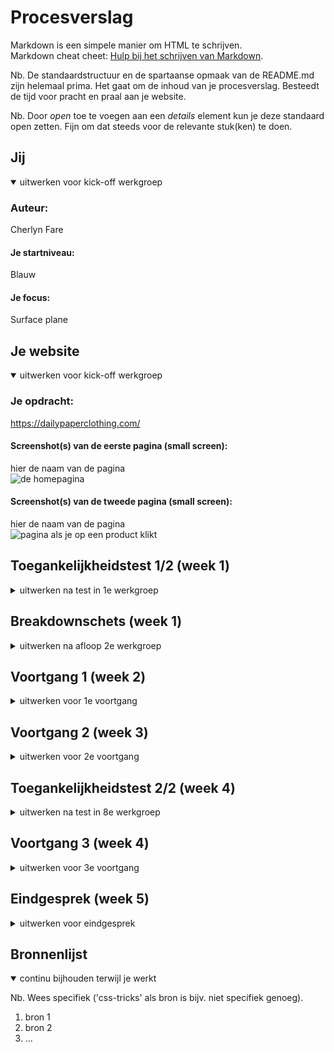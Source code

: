 # Procesverslag
Markdown is een simpele manier om HTML te schrijven.  
Markdown cheat cheet: [Hulp bij het schrijven van Markdown](https://github.com/adam-p/markdown-here/wiki/Markdown-Cheatsheet).

Nb. De standaardstructuur en de spartaanse opmaak van de README.md zijn helemaal prima. Het gaat om de inhoud van je procesverslag. Besteedt de tijd voor pracht en praal aan je website.

Nb. Door *open* toe te voegen aan een *details* element kun je deze standaard open zetten. Fijn om dat steeds voor de relevante stuk(ken) te doen.





## Jij

<details open>
  <summary>uitwerken voor kick-off werkgroep</summary>

  ### Auteur:
  Cherlyn Fare 

  #### Je startniveau:
  Blauw 

  #### Je focus:
  Surface plane 
 
</details>





## Je website

<details open>
  <summary>uitwerken voor kick-off werkgroep</summary>

  ### Je opdracht:
  https://dailypaperclothing.com/

  #### Screenshot(s) van de eerste pagina (small screen): 
  hier de naam van de pagina  
  <img src="readme-images/homepagina.png" width="375px" alt="de homepagina">

  #### Screenshot(s) van de tweede pagina (small screen):
  hier de naam van de pagina  
  <img src="readme-images/detailpagina.png" width="375px" alt="pagina als je op een product klikt">
 
</details>



## Toegankelijkheidstest 1/2 (week 1)

<details>
  <summary>uitwerken na test in 1e werkgroep</summary>

  ### Bevindingen
  Lijst met je bevindingen die in de test naar voren kwamen

  #### Screenreader
  - De screenreader las de tekst snel voor
  - Benoemd eerst de aantal onderdelen die in de lijst staan en leest daarna de lijst items één voor één op
  - Leest eerst de naam van de lijst op, bv: tops en daarna alle linkjes die in de lijst staan 
  - Leest goed elk kopje, tekst element, naam item, prijs en andere elementen op de site voor

  Leest de alt tekst van een afbeelding
  
  <img src="readme-images/alt-tekst-lezen.png" width="375px" alt="voorbeeld van alt tekst lezen">

  #### Muis en Toetsenbord 
  - Je kan niet zonder te klikken op het scherm naar een ander onderdeel gaan, bv: van de navigatie naar de main content

  Je ziet waar je tabt 
  
   <img src="readme-images/tab-zichtbaar.png" width="375px" alt="voorbeeld dat de tab zichtbaar is">

  In de footer zie je niet op het scherm welke link geselecteerd is
  
  <img src="readme-images/footerbevinding.png" width="375px" alt="voorbeeld footer bevinding">

  Oplossing:
  Ook in de footer de tab zichtbaar maken 

  Je kan de lijst in de navigatie niet eerst bekijken, want je opent meteen de link 
  
  <img src="readme-images/link-items.png" width="375px" alt="voorbeeld link items wordt niet geopend">

  Oplossing:
  Als je op één van de navigatie list items komt wordt er aangegeven dat je het kan openen, zodat je de andere list items daarin kan zien.
  
 <img src="readme-images/link-items-open.png" width="375px" alt="voorbeeld link items oplossing">

  #### Motoriek (shocks, elastiekjes)
  Deze test heb ik niet uitgevoerd


  #### Visueel (brillen, contrast, kleurenblind, dark/light). 
  De gebruiker heeft de site getest met een bril die ervoor zorgt dat hij heel slecht en wazig ziet.

  - Hij ging best snel door te site
  - De teksten mogen in het algemeen donkerder
  - Met moeite kon hij een maat selecteren om de lettertype daar te klein en slecht leesbaar was door de kleur
  - Hij kon de bestelling niet afronden, omdat die pagina veel gebruik maakt van lichte achtergronden in combinatie met een klein lettertype en een lichte tekst kleur

  Sommige teksten kon hij niet lezen door de tekstkleur zelf en achtergronden die gecombineerd waren met bepaalde tekstkleuren.
  
   <img src="readme-images/achtergrond-tekst-slecht-leesbaar.png" width="375px" alt="voorbeeld slecht leesbare tekst door achtergrond">

   <img src="readme-images/knop-slecht-leesbaar.png" width="375px" alt="voorbeeld slecht leesbare knop">
  
  Oplossing:
  De teskten op lichte achtergronden donkerder maken of een andere achtergrondkleur gebruiken

  Sommige teksten hadden een te kleine lettertype waardoor hij het helemaal niet kon lezen.
  
   <img src="readme-images/tekst-te-klein.png" width="375px" alt="voorbeeld slecht leesbare tekst door achtergrond">
  
  Oplossing:
  Een lettertype groote gebruiken die goed leesbaar is
  
</details>



## Breakdownschets (week 1)

<details>
  <summary>uitwerken na afloop 2e werkgroep</summary>

  ### De home pagina en product pagina: 
  <img src="readme-images/breakdownschets.jpg" width="375px" alt="breakdown pagina">


</details>





## Voortgang 1 (week 2)

<details>
  <summary>uitwerken voor 1e voortgang</summary>

  ### Stand van zaken
  Dit ging goed:
  - Een andere font in html en CSS zetten
  
  Het maken van de footer
  
  <img src="readme-images/footer.png" width="375px" alt="">
  
   <img src="readme-images/footerstyling.png" width="375px" alt="">

  Styling van de laatste section
  
  <img src="readme-images/stylingginggoed.png" width="375px" alt="">
  
  Dit vindt ik lastig:
  - Ik heb geen idee hoe je een form moet maken met radio buttons (voor de footer)
  - Een dropdown maken
  - Ik heb geen idee hoe je een carousel/ slider moet maken met foto's
  
  Grids gebruiken en positioneren
  
  <img src="readme-images/fotometbutton.png" width="375px" alt="">

  <img src="readme-images/stylingmetcss.png" width="375px" alt="">

  De juiste CSS code gebruiken voor de verschillende stylingen en sections die ik heb gemaakt
  
   <img src="readme-images/section1styling.png" width="375px" alt="">

 
  


  ### Agenda voor meeting
  
  Vragen:
                                                    
  |- Hoe moet ik een heading en buttons positioneren op een afbeelding? <br>
  |- Hoe moet ik een carrousel/ slider maken met foto’s? <br>
  |- Hoe moet ik een dropdown maken? <br>
  |- Hoe moet ik een form maken met radio buttons? <br>            

  ### Verslag van meeting
  hier na afloop snel de uitkomsten van de meeting vastleggen

  - Background image gebruiken, zodat ik tekst op de afbeelding kan zetten (met viewport)
  - In de footer ook linkjes zetten
  - Classes zetten op de section om makkelijker te stijlen
  - Input type radio gebruiken voor radio button (label om heen)
  - Om een slideshow te maken kan ik overflow gebruiken
  - Em gebruiken inplaats van Px

</details>





## Voortgang 2 (week 3)

<details>
  <summary>uitwerken voor 2e voortgang</summary>

  ### Stand van zaken
  Dit ging goed:
  - De content op de website laten mee schalen
  - Grids en overflow gebruiken
 
  Dit vindt ik lastig:
  - De footer laten meeschalen als het scherm groter wordt

  ### Agenda voor meeting
  
  Vragen:
                                                    
  |- Hoe kan ik de groote van een background image aanpassen zonder padding te gebruiken? En kan je het ook alleen in een bepaalde section gebruiken? <br>
  |- Hoe laat ik de footer mee schalen? <br>
  |- Welke code kan ik gebruiken om een image in een button te zetten? <br>

  ### Verslag van meeting
  hier na afloop snel de uitkomsten van de meeting vastleggen

  - Buttons veranderen naar linkjes
  - Costum properties gebruiken
  - Br eruit halen en vervangen door de width smaller te maken
</details>





## Toegankelijkheidstest 2/2 (week 4)

<details>
  <summary>uitwerken na test in 8e werkgroep</summary>

  ### Bevindingen
  Lijst met je bevindingen die in de test naar voren kwamen (geef ook aan wat er verbeterd is):

  #### Screenreader
  Hier korte omschrijving (met indien nodig afbeeldingen)

  Hier een omschrijving van hoe het opgelost kan worden (met indien nodig afbeeldingen)


  #### Muis en Toetsenbord 
  Hier korte omschrijving (met indien nodig afbeeldingen)

  Hier een omschrijving van hoe het opgelost kan worden (met indien nodig afbeeldingen)


  #### Motoriek (shocks, elastiekjes)
  Hier korte omschrijving (met indien nodig afbeeldingen)

  Hier een omschrijving van hoe het opgelost kan worden (met indien nodig afbeeldingen)


  #### Visueel (brillen, contrast, kleurenblind, dark/light). 
  Hier korte omschrijving (met indien nodig afbeeldingen)

  Hier een omschrijving van hoe het opgelost kan worden (met indien nodig afbeeldingen)

</details>





## Voortgang 3 (week 4)

<details>
  <summary>uitwerken voor 3e voortgang</summary>

  ### Stand van zaken
  hier dit ging goed & dit was lastig (neem ook screenshots op van delen van je website en code)


  ### Agenda voor meeting
  samen met je groepje opstellen

  | student 1      | student 2          | student 3    | student 4        |
  | ---            | ---                | ---          | ---              |
  | dit bespreken  | en dit             | en ik dit    | en dan ik dat    |
  | en dat ook nog | dit als er tijd is | nog een punt | dit wil ik zeker |
  | ...            | ...                | ...          | ...              |


  ### Verslag van meeting
  hier na afloop snel de uitkomsten van de meeting vastleggen

  - punt 1
  - punt 2
  - nog een punt
  - ...

</details>





## Eindgesprek (week 5)

<details>
  <summary>uitwerken voor eindgesprek</summary>

  ### Je uitkomst - karakteristiek screenshots:
  <img src="readme-images/dummy-plaatje.jpg" width="375px" alt="uitomst opdracht 1">


  ### Dit ging goed/Heb ik geleerd: 
  Korte omschrijving met plaatjes

  <img src="readme-images/dummy-plaatje.jpg" width="375px" alt="top">


  ### Dit was lastig/Is niet gelukt:
  Korte omschrijving met plaatjes

  <img src="readme-images/dummy-plaatje.jpg" width="375px" alt="bummer">
</details>





## Bronnenlijst

<details open>
  <summary>continu bijhouden terwijl je werkt</summary>

  Nb. Wees specifiek ('css-tricks' als bron is bijv. niet specifiek genoeg).

  1. bron 1
  2. bron 2
  3. ...

</details>

